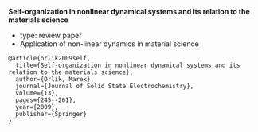 
**Self-organization in nonlinear dynamical systems and its relation to the materials science**

* type: review paper
* Application of non-linear dynamics in material science
```
@article{orlik2009self,
  title={Self-organization in nonlinear dynamical systems and its relation to the materials science},
  author={Orlik, Marek},
  journal={Journal of Solid State Electrochemistry},
  volume={13},
  pages={245--261},
  year={2009},
  publisher={Springer}
}
```